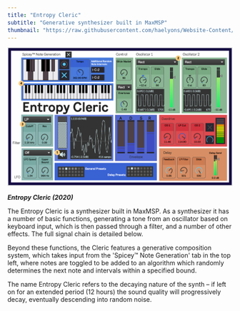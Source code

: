 ```yaml
---
title: "Entropy Cleric"
subtitle: "Generative synthesizer built in MaxMSP"
thumbnail: "https://raw.githubusercontent.com/haelyons/Website-Content/master/ENTROPY%20CLERIC.png"
---
```


![](https://raw.githubusercontent.com/haelyons/Website-Content/master/ENTROPY%20CLERIC.png)

_**Entropy Cleric (2020)**_

The Entropy Cleric is a synthesizer built in MaxMSP. As a synthesizer it has a number of basic functions, generating a tone from an oscillator based on keyboard input, which is then passed through a filter, and a number of other effects. The full signal chain is detailed below.


Beyond these functions, the Cleric features a generative composition system, which takes input from the 'Spicey™ Note Generation' tab in
the top left, where notes are toggled to be added to an algorithm
which randomly determines the next note and intervals within a specified bound.

The name Entropy Cleric refers to the decaying nature of the synth – if left on for an extended period (12 hours) the sound quality will progressively decay, eventually descending into random noise.
